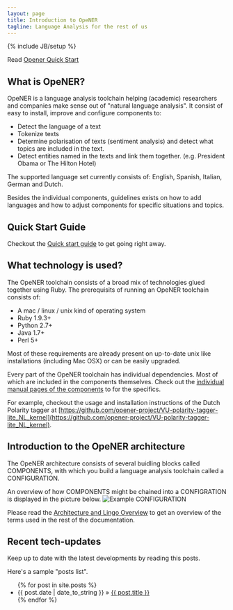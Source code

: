 ```yaml
---
layout: page
title: Introduction to OpeNER
tagline: Language Analysis for the rest of us
---
```

{% include JB/setup %}

Read [Opener Quick Start](quick-start.html)

## What is OpeNER?

OpeNER is a language analysis toolchain helping (academic) researchers and
companies make sense out of "natural language analysis". It consist of easy to
install, improve and configure components to:

* Detect the language of a text
* Tokenize texts
* Determine polarisation of texts (sentiment analysis) and detect what topics
  are included in the text.
* Detect entities named in the texts and link them together. (e.g. President
  Obama or The Hilton Hotel)

The supported language set currently consists of: English, Spanish, Italian,
German and Dutch.

Besides the individual components, guidelines exists on how to add languages and
how to adjust components for specific situations and topics.

## Quick Start Guide

Checkout the [Quick start guide](quick-start.html) to get going right away.

## What technology is used?

The OpeNER toolchain consists of a broad mix of technologies glued together
using Ruby. The prerequisits of running an OpeNER toolchain consists of:

* A mac / linux / unix kind of operating system
* Ruby 1.9.3+
* Python 2.7+
* Java 1.7+
* Perl 5+

Most of these requirements are already present on up-to-date unix like
installations (including Mac OSX) or can be easily upgraded. 

Every part of the OpeNER toolchain has individual dependencies. Most of which
are included in the components themselves. Check out the [individual manual pages
of the components](component-list.html) to for the specifics. 

For example, checkout the usage and installation instructions of the Dutch
Polarity tagger at [https://github.com/opener-project/VU-polarity-tagger-lite_NL_kernel](https://github.com/opener-project/VU-polarity-tagger-lite_NL_kernel).

## Introduction to the OpeNER architecture

The OpeNER architecture consists of several buidling blocks called COMPONENTS,
with which you build a language analysis toolchain called a CONFIGURATION.

An overview of how COMPONENTS might be chained into a CONFIGRATION is displayed
in the picture below. ![Example
CONFIGURATION](assets/images/opener-chain.png "Example CONFIGURATION")

Please read the [Architecture and Lingo Overview](architecture.html) to get an
overview of the terms used in the rest of the documentation.

## Recent tech-updates

Keep up to date with the latest developments by reading this posts.

Here's a sample "posts list".

<ul class="posts">
  {% for post in site.posts %}
    <li><span>{{ post.date | date_to_string }}</span> &raquo;
    <a href="{{ BASE_PATH }}{{ post.url }}">{{ post.title }}</a></li>
  {% endfor %}
</ul>
